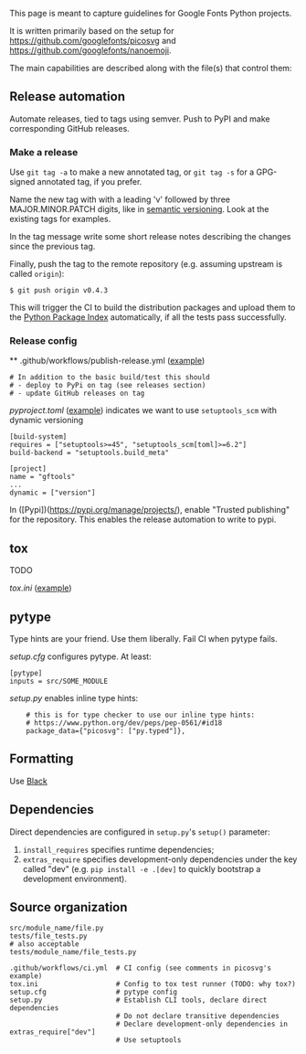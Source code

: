 This page is meant to capture guidelines for Google Fonts Python projects.

It is written primarily based on the setup for https://github.com/googlefonts/picosvg and https://github.com/googlefonts/nanoemoji.

The main capabilities are described along with the file(s) that control them:

## Release automation

Automate releases, tied to tags using semver. Push to PyPI and make corresponding
GitHub releases.

### Make a release

Use `git tag -a` to make a new annotated tag, or `git tag -s` for a GPG-signed annotated tag,
if you prefer.

Name the new tag with with a leading 'v' followed by three MAJOR.MINOR.PATCH digits, like in
[semantic versioning](https://semver.org/). Look at the existing tags for examples.

In the tag message write some short release notes describing the changes since the previous
tag.

Finally, push the tag to the remote repository (e.g. assuming upstream is called `origin`):

```
$ git push origin v0.4.3
```

This will trigger the CI to build the distribution packages and upload them to the
[Python Package Index](https://pypi.org/project/gftools/) automatically, if all the tests
pass successfully. 

### Release config

** .github/workflows/publish-release.yml ([example](https://github.com/googlefonts/gftools/blob/main/.github/workflows/publish-release.yml))

```
# In addition to the basic build/test this should
# - deploy to PyPi on tag (see releases section)
# - update GitHub releases on tag
```

*pyproject.toml*  ([example](https://github.com/googlefonts/gftools/blob/main/pyproject.toml)) indicates we want to use `setuptools_scm` with dynamic versioning

```
[build-system]
requires = ["setuptools>=45", "setuptools_scm[toml]>=6.2"]
build-backend = "setuptools.build_meta"

[project]
name = "gftools"
...
dynamic = ["version"]
```

In ([Pypi])(https://pypi.org/manage/projects/), enable "Trusted publishing" for the repository. This enables the release automation to write to pypi.

## tox

TODO

*tox.ini* ([example](https://github.com/googlefonts/picosvg/blob/main/tox.ini))


## pytype

Type hints are your friend. Use them liberally. Fail CI when pytype fails.

*setup.cfg* configures pytype. At least:

```
[pytype]
inputs = src/SOME_MODULE
```

*setup.py* enables inline type hints:

```
    # this is for type checker to use our inline type hints:
    # https://www.python.org/dev/peps/pep-0561/#id18
    package_data={"picosvg": ["py.typed"]},
```

## Formatting

Use [Black](https://github.com/psf/black)

## Dependencies

Direct dependencies are configured in `setup.py`'s `setup()` parameter:

1. `install_requires` specifies runtime dependencies;
1. `extras_require` specifies development-only dependencies under the key called "dev"
   (e.g. `pip install -e .[dev]` to quickly bootstrap a development environment).


## Source organization


```
src/module_name/file.py
tests/file_tests.py
# also acceptable
tests/module_name/file_tests.py

.github/workflows/ci.yml  # CI config (see comments in picosvg's example)
tox.ini                   # Config to tox test runner (TODO: why tox?)
setup.cfg                 # pytype config
setup.py                  # Establish CLI tools, declare direct dependencies
                          # Do not declare transitive dependencies
                          # Declare development-only dependencies in extras_require["dev"]
                          # Use setuptools
```
